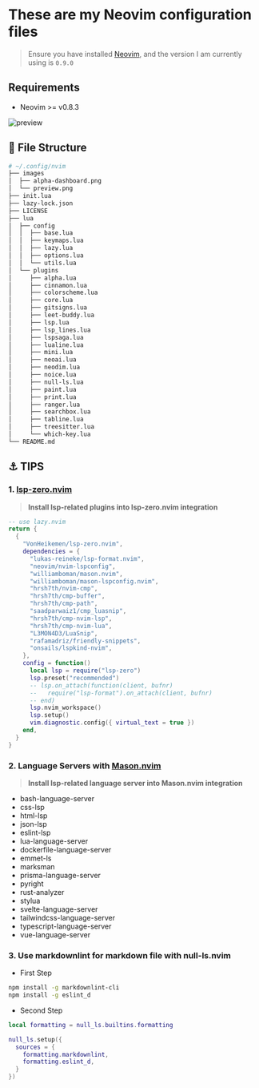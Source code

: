 # These are my Neovim configuration files

> Ensure you have installed [Neovim](https://neovim.io/), and the version I am currently using is `0.9.0`

## Requirements

* Neovim >= v0.8.3

![preview](https://user-images.githubusercontent.com/23629097/217407314-6c672021-c42f-46af-9e2e-62afaea1858d.png)

## :file_folder: File Structure

```bash
# ~/.config/nvim
├── images
│  ├── alpha-dashboard.png
│  └── preview.png
├── init.lua
├── lazy-lock.json
├── LICENSE
├── lua
│  ├── config
│  │  ├── base.lua
│  │  ├── keymaps.lua
│  │  ├── lazy.lua
│  │  ├── options.lua
│  │  └── utils.lua
│  └── plugins
│     ├── alpha.lua
│     ├── cinnamon.lua
│     ├── colorscheme.lua
│     ├── core.lua
│     ├── gitsigns.lua
│     ├── leet-buddy.lua
│     ├── lsp.lua
│     ├── lsp_lines.lua
│     ├── lspsaga.lua
│     ├── lualine.lua
│     ├── mini.lua
│     ├── neoai.lua
│     ├── neodim.lua
│     ├── noice.lua
│     ├── null-ls.lua
│     ├── paint.lua
│     ├── print.lua
│     ├── ranger.lua
│     ├── searchbox.lua
│     ├── tabline.lua
│     ├── treesitter.lua
│     └── which-key.lua
└── README.md
```

## :anchor: TIPS

### 1. [lsp-zero.nvim](https://github.com/VonHeikemen/lsp-zero.nvim)

> **Install lsp-related plugins into lsp-zero.nvim integration**

```lua
-- use lazy.nvim
return {
  {
    "VonHeikemen/lsp-zero.nvim",
    dependencies = {
      "lukas-reineke/lsp-format.nvim",
      "neovim/nvim-lspconfig",
      "williamboman/mason.nvim",
      "williamboman/mason-lspconfig.nvim",
      "hrsh7th/nvim-cmp",
      "hrsh7th/cmp-buffer",
      "hrsh7th/cmp-path",
      "saadparwaiz1/cmp_luasnip",
      "hrsh7th/cmp-nvim-lsp",
      "hrsh7th/cmp-nvim-lua",
      "L3MON4D3/LuaSnip",
      "rafamadriz/friendly-snippets",
      "onsails/lspkind-nvim",
    },
    config = function()
      local lsp = require("lsp-zero")
      lsp.preset("recommended")
      -- lsp.on_attach(function(client, bufnr)
      --   require("lsp-format").on_attach(client, bufnr)
      -- end)
      lsp.nvim_workspace()
      lsp.setup()
      vim.diagnostic.config({ virtual_text = true })
    end,
  }
}
```

### 2. Language Servers with [Mason.nvim](https://github.com/williamboman/mason.nvim)

> **Install lsp-related language server into Mason.nvim integration**

* bash-language-server
* css-lsp
* html-lsp
* json-lsp
* eslint-lsp
* lua-language-server
* dockerfile-language-server
* emmet-ls
* marksman
* prisma-language-server
* pyright
* rust-analyzer
* stylua
* svelte-language-server
* tailwindcss-language-server
* typescript-language-server
* vue-language-server

### 3. Use markdownlint for markdown file with null-ls.nvim

* First Step

```bash
npm install -g markdownlint-cli
npm install -g eslint_d
```

* Second Step

```lua
local formatting = null_ls.builtins.formatting

null_ls.setup({
  sources = {
    formatting.markdownlint,
    formatting.eslint_d,
  }
})
```
